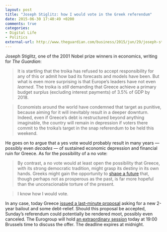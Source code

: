 ```yaml
---
layout: post
title: "Joseph Stiglitz: how I would vote in the Greek referendum"
date: 2015-06-30 17:40:49 +0200
comments: true
categories: 
- Digital Life
- Politics
external-url: http://www.theguardian.com/business/2015/jun/29/joseph-stiglitz-how-i-would-vote-in-the-greek-referendum
---
```


Joseph Stiglitz, one of the 2001 Nobel prize winners in economics, writing for _The Guardian_:

> It is startling that the troika has refused to accept responsibility for any of this or admit how bad its forecasts and models have been. But what is even more surprising is that Europe’s leaders have not even _learned_. The troika is _still_ demanding that Greece achieve a primary budget surplus (excluding interest payments) of 3.5% of GDP by 2018.

> Economists around the world have condemned that target as punitive, because aiming for it will inevitably result in a deeper downturn. Indeed, even if Greece’s debt is restructured beyond anything imaginable, the country will remain in depression if voters there commit to the troika’s target in the snap referendum to be held this weekend.

He goes on to argue that a yes vote would probably result in many years — possibly even _decades_ — of sustained economic depression and financial ruin for Greece. As for the possibility of a no vote:

> By contrast, a no vote would at least open the possibility that Greece, with its strong democratic tradition, might grasp its destiny in its own hands. Greeks might gain the opportunity to [shape a future](http://www.project-syndicate.org/commentary/new-beginning-for-greece-eurozone-exit-by-dennis-j--snower-2015-06) that, though perhaps not as prosperous as the past, is far more hopeful than the unconscionable torture of the present.

> I know how I would vote.

In any case, today Greece [issued a last-minute proposal](http://www.theguardian.com/business/live/2015/jun/30/greek-debt-crisis-day-of-decision-for-tsipras) asking for a new 2-year bailout and some debt-relief. Should this proposal be accepted, Sunday’s referendum could potentially be rendered moot, possibly even canceled. The Eurogroup will hold [an extraordinary session](https://twitter.com/J_Dijsselbloem/status/615890106814173184) today at 19:00 Brussels time to discuss the offer. The deadline expires at midnight.